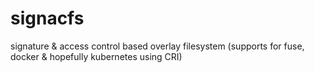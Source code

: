 # signacfs
signature &amp; access control based overlay filesystem (supports for fuse, docker &amp; hopefully kubernetes using CRI)
